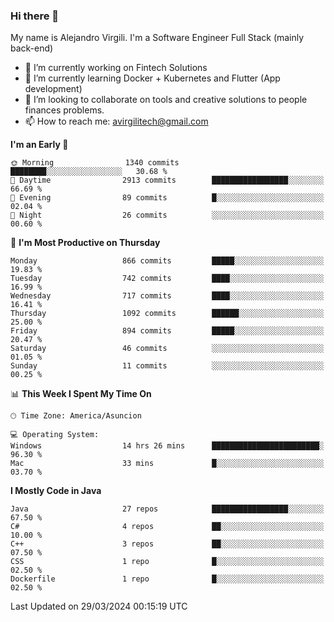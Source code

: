 ### Hi there 👋

My name is Alejandro Virgili. I'm a Software Engineer Full Stack (mainly back-end)


- 🔭 I’m currently working on Fintech Solutions
- 🌱 I’m currently learning Docker + Kubernetes and Flutter (App development)
- 👯 I’m looking to collaborate on tools and creative solutions to people finances problems.
- 📫 How to reach me: avirgilitech@gmail.com
  
<!--START_SECTION:waka-->
**I'm an Early 🐤** 

```text
🌞 Morning                1340 commits        ████████░░░░░░░░░░░░░░░░░   30.68 % 
🌆 Daytime                2913 commits        █████████████████░░░░░░░░   66.69 % 
🌃 Evening                89 commits          █░░░░░░░░░░░░░░░░░░░░░░░░   02.04 % 
🌙 Night                  26 commits          ░░░░░░░░░░░░░░░░░░░░░░░░░   00.60 % 
```
📅 **I'm Most Productive on Thursday** 

```text
Monday                   866 commits         █████░░░░░░░░░░░░░░░░░░░░   19.83 % 
Tuesday                  742 commits         ████░░░░░░░░░░░░░░░░░░░░░   16.99 % 
Wednesday                717 commits         ████░░░░░░░░░░░░░░░░░░░░░   16.41 % 
Thursday                 1092 commits        ██████░░░░░░░░░░░░░░░░░░░   25.00 % 
Friday                   894 commits         █████░░░░░░░░░░░░░░░░░░░░   20.47 % 
Saturday                 46 commits          ░░░░░░░░░░░░░░░░░░░░░░░░░   01.05 % 
Sunday                   11 commits          ░░░░░░░░░░░░░░░░░░░░░░░░░   00.25 % 
```


📊 **This Week I Spent My Time On** 

```text
🕑︎ Time Zone: America/Asuncion

💻 Operating System: 
Windows                  14 hrs 26 mins      ████████████████████████░   96.30 % 
Mac                      33 mins             █░░░░░░░░░░░░░░░░░░░░░░░░   03.70 % 
```

**I Mostly Code in Java** 

```text
Java                     27 repos            █████████████████░░░░░░░░   67.50 % 
C#                       4 repos             ██░░░░░░░░░░░░░░░░░░░░░░░   10.00 % 
C++                      3 repos             ██░░░░░░░░░░░░░░░░░░░░░░░   07.50 % 
CSS                      1 repo              █░░░░░░░░░░░░░░░░░░░░░░░░   02.50 % 
Dockerfile               1 repo              █░░░░░░░░░░░░░░░░░░░░░░░░   02.50 % 
```




 Last Updated on 29/03/2024 00:15:19 UTC
<!--END_SECTION:waka-->

